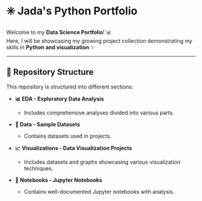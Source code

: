 # ✳️ Jada's Python Portfolio  

Welcome to my **Data Science Portfolio**! 📊  
Here, I will be showcasing my growing project collection demonstrating my skills in **Python and visualization** ✨  

---

## 📂 Repository Structure  

This repository is structured into different sections:  

- **📊 EDA - Exploratory Data Analysis**  
  - Includes comprehensive analyses divided into various parts.  

- **📂 Data - Sample Datasets**  
  - Contains datasets used in projects.  

- **📈 Visualizations - Data Visualization Projects**  
  - Includes datasets and graphs showcasing various visualization techniques.  

- **📓 Notebooks - Jupyter Notebooks**  
  - Contains well-documented Jupyter notebooks with analysis.  
